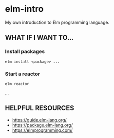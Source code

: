 elm-intro
=========

My own introduction to Elm programming language.


WHAT IF I WANT TO...
--------------------

### Install packages

    elm install <package> ...

### Start a reactor

    elm reactor

...


HELPFUL RESOURCES
-----------------

+ https://guide.elm-lang.org/
+ https://package.elm-lang.org/
+ https://elmprogramming.com/
